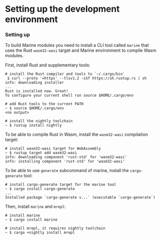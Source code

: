 # Setting up the development environment

### Setting up

To build Marine modules you need to install a CLI tool called `marine` that uses the Rust `wasm32-wasi` target and Marine environment to compile Wasm modules.

First, install Rust and supplementary tools:

```shell
# install the Rust compiler and tools to `~/.cargo/bin`
 $ curl --proto '=https' --tlsv1.2 -sSf https://sh.rustup.rs | sh
info: downloading installer
...
Rust is installed now. Great!
To configure your current shell run source $HOME/.cargo/env

# add Rust tools to the current PATH
~ $ source $HOME/.cargo/env
<no output>

# install the nightly toolchain
~ $ rustup install nightly
```

To be able to compile Rust in Wasm, install the `wasm32-wasi` compilation target:

```shell
# install wasm32-wasi target for WebAssembly
~ $ rustup target add wasm32-wasi
info: downloading component 'rust-std' for 'wasm32-wasi'
info: installing component 'rust-std' for 'wasm32-wasi'
```

To be able to use `generate` subcommand of marine, install the `cargo-generate` tool:

```shell
# install cargo-generate target for the marine tool
~ $ cargo install cargo-generate
...
Installed package `cargo-generate v...` (executable `cargo-generate`) 
```

Then, install `marine` and `mrepl`:

```shell
# install marine
~ $ cargo install marine

# install mrepl, it requires nightly toolchain
~ $ cargo +nightly install mrepl
```
